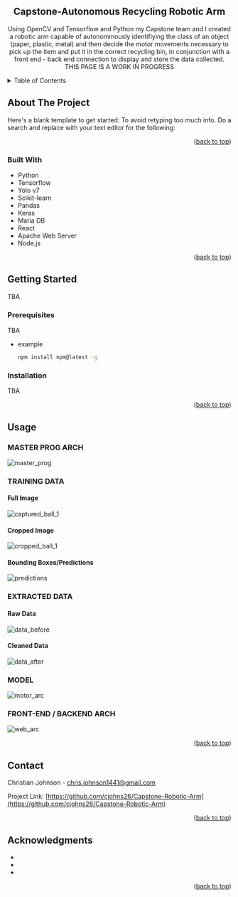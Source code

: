 <!-- Improved compatibility of back to top link: See: https://github.com/othneildrew/Best-README-Template/pull/73 -->
<a name="readme-top"></a>

<h2 align="center">Capstone-Autonomous Recycling Robotic Arm</h2>

  <p align="center">
    Using OpenCV and Tensorflow and Python my Capstone team and I created a robotic arm capable of autonommously identifiying the class of an object (paper, plastic, metal) and then decide the motor movements necessary to pick up the item and put it in the correct recycling bin, in conjunction with a front end - back end connection to display and store the data collected. <br>THIS PAGE IS A WORK IN PROGRESS
  </p>
</div>



<!-- TABLE OF CONTENTS -->
<details>
  <summary>Table of Contents</summary>
  <ol>
    <li>
      <a href="#about-the-project">About The Project</a>
      <ul>
        <li><a href="#built-with">Built With</a></li>
      </ul>
    </li>
    <li>
      <a href="#getting-started">Getting Started</a>
      <ul>
        <li><a href="#prerequisites">Prerequisites</a></li>
        <li><a href="#installation">Installation</a></li>
      </ul>
    </li>
    <li><a href="#usage">Usage</a></li>
    <li><a href="#contact">Contact</a></li>
    <li><a href="#acknowledgments">Acknowledgments</a></li>
  </ol>
</details>



<!-- ABOUT THE PROJECT -->
## About The Project

Here's a blank template to get started: To avoid retyping too much info. Do a search and replace with your text editor for the following: 

<p align="right">(<a href="#readme-top">back to top</a>)</p>



### Built With

* Python
* Tensorflow
* Yolo v7
* Scikit-learn
* Pandas
* Keras
* Maria DB
* React
* Apache Web Server
* Node.js

<p align="right">(<a href="#readme-top">back to top</a>)</p>



<!-- GETTING STARTED -->
## Getting Started

TBA

### Prerequisites

TBA
* example
  ```sh
  npm install npm@latest -g
  ```

### Installation
TBA


<p align="right">(<a href="#readme-top">back to top</a>)</p>



<!-- USAGE EXAMPLES -->
## Usage


<h3>MASTER PROG ARCH</h3>
  
![master_prog](https://github.com/cjohns26/Capstone-Robotic-Arm/assets/49729162/3bcf50eb-1b8e-4423-9332-55d30f581487)

<h3>TRAINING DATA</h3>
<h4>Full Image</h4>

![captured_ball_1](https://github.com/cjohns26/Capstone-Robotic-Arm/assets/49729162/0130777c-2944-4bb3-ab6f-8ce5bd465533)
<br>
<h4>Cropped Image</h4>

![cropped_ball_1](https://github.com/cjohns26/Capstone-Robotic-Arm/assets/49729162/7a99990a-d25a-40c9-812e-dcbb8684b26c)
<br>
<h4>Bounding Boxes/Predictions</h4>

![predictions](https://github.com/cjohns26/Capstone-Robotic-Arm/assets/49729162/26c58b26-41c8-43ec-8158-874c79b7d426)
<br>

<h3>EXTRACTED DATA</h3>
<h4>Raw Data</h4>

![data_before](https://github.com/cjohns26/Capstone-Robotic-Arm/assets/49729162/9ef77330-92d0-433d-a6db-87990d2e5bb5)
<br>
<h4>Cleaned Data</h4>

![data_after](https://github.com/cjohns26/Capstone-Robotic-Arm/assets/49729162/b9501f4f-0813-45b1-82ed-4f74eaf87a0c)

<h3>MODEL</h3>

![motor_arc](https://github.com/cjohns26/Capstone-Robotic-Arm/assets/49729162/74669917-e308-4e29-bc21-757f46659bf0)


<h3>FRONT-END / BACKEND ARCH</h3>

![web_arc](https://github.com/cjohns26/Capstone-Robotic-Arm/assets/49729162/f43d7c50-3478-405b-aa41-6b5833856f71)


<p align="right">(<a href="#readme-top">back to top</a>)</p>



<!-- CONTACT -->
## Contact

Christian Johnson - chris.johnson1441@gmail.com

Project Link: [https://github.com/cjohns26/Capstone-Robotic-Arm](https://github.com/cjohns26/Capstone-Robotic-Arm)

<p align="right">(<a href="#readme-top">back to top</a>)</p>



<!-- ACKNOWLEDGMENTS -->
## Acknowledgments

* []()
* []()
* []()

<p align="right">(<a href="#readme-top">back to top</a>)</p>
